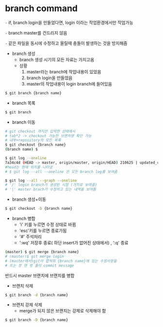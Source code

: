 # branch command

`-` if, branch login을 만들었다면, login 이라는 작업환경에서만 작업가능

`-` branch master를 건드리지 않음

`-` 같은 파일을 동시에 수정하고 올릴때 충돌이 발생하는 것을 방지해줌

- branch 생성
  - branch 생성 시기의 모든 자료는 가지고옴
  - 상황 
    1. master라는 branch에 작업내용이 있었음
    2. branch login을 만들었음
    3. master의 작업내용이 login branch에 들어있음

```bash
$ git branch {branch name}
```

- branch 목록

```bash
$ git branch
```

- branch 이동

```bash
# git checkout 까지만 입력한 상태에서
# tab*2 -> checkout 가능한 브랜치명 확인 가능 
# 내부+repository의 모든 목록
$ git checkout {branch name}
(branch name) $
```

```bash
$ git log --oneline
7a34c4d (HEAD -> master, origin/master, origin/HEAD) 210625 | updated_command_word_pull
#head는 현재 위치를 나타냄
# $ git log --all --oneline 은 모든 branch log를 보여줌

```

```bash
$ git log --all --graph --oneline
# '/' login branch가 생성된 시점 (가지로 보여줌)
# '|' master brach가 수정하고 있는 내역을 보여줌
```

- branch 생성+이동

```bash
$ git checkout -b {branch name}
```

- branch 병합
  - 'i' 키를 누르면 수정 상태로 바뀜
  - 'esc'키를 누르면 종료가됨
  - '#' 주석처리
  - ':wq' 저장후 종료( 하단 insert가 없어진 상태에서) , ':q' 종료

```bash
(master) $ git merge {branch name}
# (master)$ git merge login
# (master에서)git아 합쳐줘 {branch name}에 있는 수정사항을
# 뜨는 창 맨 윗 줄이 commit message
```

 반드시 master 브랜치에 브랜치를 병합

- 브랜치 삭제

```bash
$ git branch -d {branch name}
```

- 브랜치 강제 삭제
  - merge가 되지 않은 브랜치는 강제로 삭제해야 함

```bash
$ git branch -D {branch name} 
```

